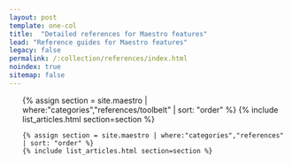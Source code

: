```yaml
---
layout: post
template: one-col
title:  "Detailed references for Maestro features"
lead: "Reference guides for Maestro features"
legacy: false
permalink: /:collection/references/index.html
noindex: true
sitemap: false
---
```


<div class="Toc Toc--howto">
    <ul>
        {% assign section = site.maestro | where:"categories","references/toolbelt" | sort: "order" %}
    {% include list_articles.html section=section %}

    {% assign section = site.maestro | where:"categories","references" | sort: "order" %}
    {% include list_articles.html section=section %}

   </ul>

</div><!--/.Toc-->
